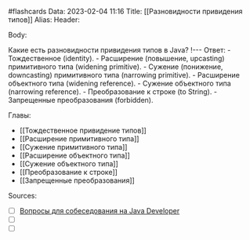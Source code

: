 #flashcards
Data: 2023-02-04 11:16
Title: [[Разновидности привидения типов]]
Alias:
Header:




Body:


Какие есть разновидности привидения типов в Java?
!---
Ответ:
	- Тождественное (identity).
	- Расширение (повышение, upcasting) примитивного типа (widening primitive).
	- Сужение (понижение, downcasting) примитивного типа (narrowing primitive).
	- Расширение объектного типа (widening reference).
	- Сужение объектного типа (narrowing reference).
	- Преобразование к строке (to String).
	- Запрещенные преобразования (forbidden).
<!--SR:!2023-11-03,10,590-->




Главы:
- [[Тождественное привидение типов]]
- [[Расширение примитивного типа]]
- [[Сужение примитивного типа]]
- [[Расширение объектного типа]]
- [[Сужение объектного типа]]
- [[Преобразование к строке]]
- [[Запрещенные преобразования]]


Sources:
- [ ] [Вопросы для собеседования на Java Developer](https://github.com/enhorse/java-interview/blob/master/README.md#%D0%9E%D0%9E%D0%9F)
- [ ] []()
- [ ] []()

